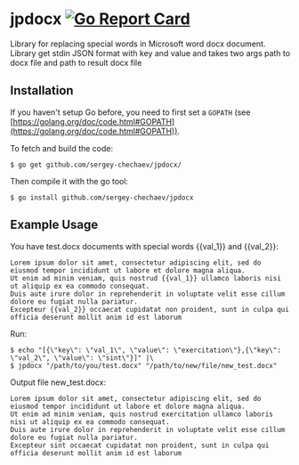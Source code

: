 # jpdocx [![Go Report Card](https://goreportcard.com/badge/github.com/sergey-chechaev/jpdocx)](https://goreportcard.com/report/github.com/sergey-chechaev/jpdocx)
Library for replacing special words in Microsoft word docx document. Library get stdin JSON format with key and value and takes two args path to docx file and path to result docx file

## Installation

If you haven't setup Go before, you need to first set a `GOPATH` (see [https://golang.org/doc/code.html#GOPATH](https://golang.org/doc/code.html#GOPATH)).

To fetch and build the code:

    $ go get github.com/sergey-chechaev/jpdocx/
    
Then compile it with the go tool:
    
    $ go install github.com/sergey-chechaev/jpdocx
    
## Example Usage

You have test.docx documents with special words {{val_1}} and {{val_2}}:
```
Lorem ipsum dolor sit amet, consectetur adipiscing elit, sed do eiusmod tempor incididunt ut labore et dolore magna aliqua. 
Ut enim ad minim veniam, quis nostrud {{val_1}} ullamco laboris nisi ut aliquip ex ea commodo consequat. 
Duis aute irure dolor in reprehenderit in voluptate velit esse cillum dolore eu fugiat nulla pariatur. 
Excepteur {{val_2}} occaecat cupidatat non proident, sunt in culpa qui officia deserunt mollit anim id est laborum
```
Run:

    $ echo "[{\"key\": \"val_1\", \"value\": \"exercitation\"},{\"key\": \"val_2\", \"value\": \"sint\"}]" |\
    $ jpdocx "/path/to/you/test.docx" "/path/to/new/file/new_test.docx"

Output file new_test.docx:
```
Lorem ipsum dolor sit amet, consectetur adipiscing elit, sed do eiusmod tempor incididunt ut labore et dolore magna aliqua. 
Ut enim ad minim veniam, quis nostrud exercitation ullamco laboris nisi ut aliquip ex ea commodo consequat. 
Duis aute irure dolor in reprehenderit in voluptate velit esse cillum dolore eu fugiat nulla pariatur. 
Excepteur sint occaecat cupidatat non proident, sunt in culpa qui officia deserunt mollit anim id est laborum
```


